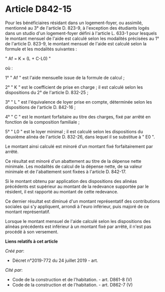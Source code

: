 # Article D842-15

Pour les bénéficiaires résidant dans un logement-foyer, ou assimilé, mentionné au 3° de l'article D. 823-9, à l'exception des
étudiants logés dans un studio d'un logement-foyer défini à l'article L. 633-1 pour lesquels le montant mensuel de l'aide est
calculé selon les modalités précisées au 1° de l'article D. 823-9, le montant mensuel de l'aide est calculé selon la formule
et les modalités suivantes : 

" Af = K × (L + C-L0) " 

où : 

1° " Af " est l'aide mensuelle issue de la formule de calcul ; 

2° " K " est le coefficient de prise en charge ; il est calculé selon les dispositions du 2° de l'article D. 832-25 ; 

3° " L " est l'équivalence de loyer prise en compte, déterminée selon les dispositions de l'article D. 842-16 ; 

4° " C " est le montant forfaitaire au titre des charges, fixé par arrêté en fonction de la composition familiale ; 

5° " L0 " est le loyer minimal ; il est calculé selon les dispositions du deuxième alinéa de l'article D. 832-26, dans lequel
il se substitue à " E0 ". 

Le montant ainsi calculé est minoré d'un montant fixé forfaitairement par arrêté. 

Ce résultat est minoré d'un abattement au titre de la dépense nette minimale. Les modalités de calcul de la dépense nette, de
sa valeur minimale et de l'abattement sont fixées à l'article D. 842-17. 

Si le montant obtenu par application des dispositions des alinéas précédents est supérieur au montant de la redevance
supportée par le résident, il est rapporté au montant de cette redevance. 

Ce dernier résultat est diminué d'un montant représentatif des contributions sociales qui s'y appliquent, arrondi à l'euro
inférieur, puis majoré de ce montant représentatif. 

Lorsque le montant mensuel de l'aide calculé selon les dispositions des alinéas précédents est inférieur à un montant fixé
par arrêté, il n'est pas procédé à son versement.

**Liens relatifs à cet article**

_Créé par_:

  - Décret n°2019-772 du 24 juillet 2019 - art.

_Cité par_:

  - Code de la construction et de l'habitation. - art. D861-8 (V)
  - Code de la construction et de l'habitation. - art. D862-7 (V)
